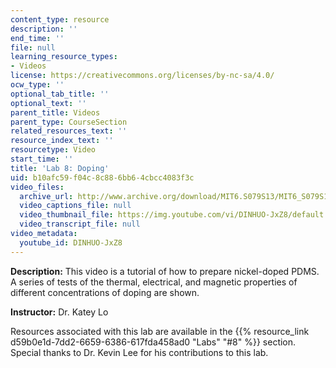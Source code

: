 ```yaml
---
content_type: resource
description: ''
end_time: ''
file: null
learning_resource_types:
- Videos
license: https://creativecommons.org/licenses/by-nc-sa/4.0/
ocw_type: ''
optional_tab_title: ''
optional_text: ''
parent_title: Videos
parent_type: CourseSection
related_resources_text: ''
resource_index_text: ''
resourcetype: Video
start_time: ''
title: 'Lab 8: Doping'
uid: b10afc59-f04c-8c88-6bb6-4cbcc4083f3c
video_files:
  archive_url: http://www.archive.org/download/MIT6.S079S13/MIT6_S079S13_lab08_300k.mp4
  video_captions_file: null
  video_thumbnail_file: https://img.youtube.com/vi/DINHUO-JxZ8/default.jpg
  video_transcript_file: null
video_metadata:
  youtube_id: DINHUO-JxZ8
---
```


**Description:** This video is a tutorial of how to prepare nickel-doped PDMS. A series of tests of the thermal, electrical, and magnetic properties of different concentrations of doping are shown.

**Instructor:** Dr. Katey Lo

Resources associated with this lab are available in the {{% resource_link d59b0e1d-7dd2-6659-6386-617fda458ad0 "Labs" "#8" %}} section. Special thanks to Dr. Kevin Lee for his contributions to this lab.

